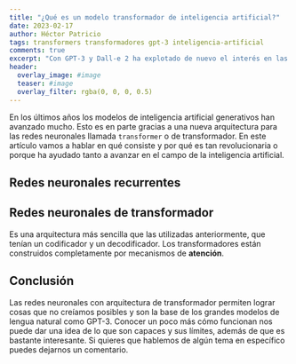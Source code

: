 ```yaml
---
title: "¿Qué es un modelo transformador de inteligencia artificial?"
date: 2023-02-17
author: Héctor Patricio
tags: transformers transformadores gpt-3 inteligencia-artificial
comments: true
excerpt: "Con GPT-3 y Dall-e 2 ha explotado de nuevo el interés en las capacidades de los modelos de inteligencia artifical generativos. En este post vamos a hablar de la arquitectura en la que están basados."
header:
  overlay_image: #image
  teaser: #image
  overlay_filter: rgba(0, 0, 0, 0.5)
---
```


En los últimos años los modelos de inteligencia artificial generativos han avanzado mucho. Esto es en parte gracias a una nueva arquitectura para las redes neuronales llamada `transformer` o de transformador. En este artículo vamos a hablar en qué consiste y por qué es tan revolucionaria o porque ha ayudado tanto a avanzar en el campo de la inteligencia artificial.

## Redes neuronales recurrentes

## Redes neuronales de transformador

Es una arquitectura más sencilla que las utilizadas anteriormente, que tenían un codificador y un decodificador. Los transformadores están construidos completamente por mecanismos de **atención**.

## Conclusión

Las redes neuronales con arquitectura de transformador permiten lograr cosas que no creíamos posibles y son la base de los grandes modelos de lengua natural como GPT-3. Conocer un poco más cómo funcionan nos puede dar una idea de lo que son capaces y sus límites, además de que es bastante interesante. Si quieres que hablemos de algún tema en específico puedes dejarnos un comentario.
